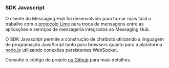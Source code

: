 ### SDK Javascript

O cliente do Messaging Hub foi desenvolvido para tornar mais fácil o trabalho com o [protocolo Lime](http://limeprotocol.org) para troca de mensagens entre as aplicações e serviços de mensageria integrados ao Messaging Hub.

O SDK Javascript permite a construção de chatbots utilizando a linguagem de programação JavaScript tanto para browsers quanto para a plataforma [node.js](https://nodejs.org/) utilizando conexões persistentes WebSocket.

Consulte o código do projeto [no Github](https://github.com/takenet/messaginghub-client-js) para mais detalhes.

